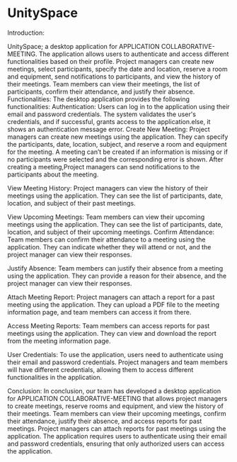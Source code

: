 # UnitySpace

Introduction: 

UnitySpace; a desktop application for APPLICATION COLLABORATIVE-MEETING. The application allows users to authenticate and access different functionalities based on their profile. Project managers can create new meetings, select participants, specify the date and location, reserve a room and equipment, send notifications to participants, and view the history of their meetings. Team members can view their meetings, the list of participants, confirm their attendance, and justify their absence.
Functionalities:
The desktop application provides the following functionalities:
Authentication:
Users can log in to the application using their email and password credentials. The system validates the user's credentials, and if successful, grants access to the application.else, it shows an authentication message error.
Create New Meeting:
Project managers can create new meetings using the application. They can specify the participants, date, location, subject, and reserve a room and equipment for the meeting.
A meeting can’t be created if an information is missing or if no participants were selected and the corresponding error is shown.
After creating a meeting,Project managers can send notifications to the participants about the meeting.


View Meeting History:
Project managers can view the history of their meetings using the application. They can see the list of participants, date, location, and subject of their past meetings.


View Upcoming Meetings:
Team members can view their upcoming meetings using the application. They can see the list of participants, date, location, and subject of their upcoming meetings.
Confirm Attendance:
Team members can confirm their attendance to a meeting using the application. They can indicate whether they will attend or not, and the project manager can view their responses.


Justify Absence:
Team members can justify their absence from a meeting using the application. They can provide a reason for their absence, and the project manager can view their responses.


Attach Meeting Report:
Project managers can attach a report for a past meeting using the application. They can upload a PDF file to the meeting information page, and team members can access it from there.






Access Meeting Reports:
Team members can access reports for past meetings using the application. They can view and download the report from the meeting information page.






User Credentials:
To use the application, users need to authenticate using their email and password credentials. Project managers and team members will have different credentials, allowing them to access different functionalities in the application.


Conclusion:
In conclusion, our team has developed a desktop application for APPLICATION COLLABORATIVE-MEETING that allows project managers to create meetings, reserve rooms and equipment, and view the history of their meetings. Team members can view their upcoming meetings, confirm their attendance, justify their absence, and access reports for past meetings. Project managers can attach reports for past meetings using the application. The application requires users to authenticate using their email and password credentials, ensuring that only authorized users can access the application.
